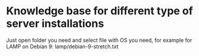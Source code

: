 # Knowledge base for different type of server installations
Just open folder you need and select file with OS you need, for example for LAMP on Debian 9: lamp/debian-9-stretch.txt
